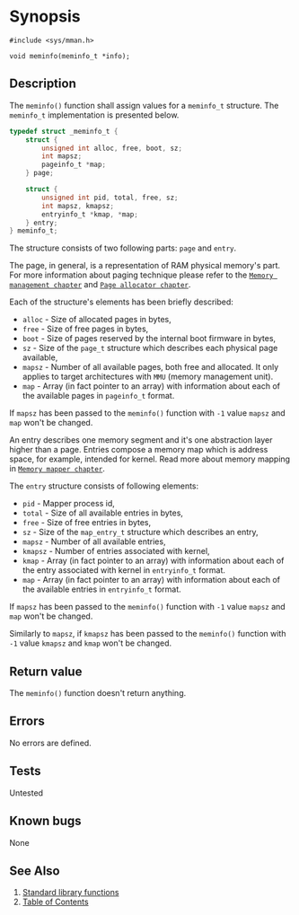 # Synopsis 
`#include <sys/mman.h>`</br>

`void meminfo(meminfo_t *info);`</br>

## Description

The `meminfo()` function shall assign values for a `meminfo_t` structure. The `meminfo_t` implementation is presented below.

```C
typedef struct _meminfo_t {
    struct {
        unsigned int alloc, free, boot, sz;
        int mapsz;
        pageinfo_t *map;
    } page;

    struct {
        unsigned int pid, total, free, sz;
        int mapsz, kmapsz;
        entryinfo_t *kmap, *map;
    } entry;
} meminfo_t;
```

The structure consists of two following parts: `page` and `entry`.

The page, in general, is a representation of RAM physical memory's part. For more information about paging technique please refer to the [`Memory management chapter`](../../../kernel/vm/README.md) and [`Page allocator chapter`](../../../kernel/vm/page.md).

Each of the structure's elements has been briefly described:

* `alloc` - Size of allocated pages in bytes,
* `free` - Size of free pages in bytes,
* `boot` - Size of pages reserved by the internal boot firmware in bytes,
* `sz` - Size of the `page_t` structure which describes each physical page available,
* `mapsz` - Number of all available pages, both free and allocated. It only applies to target architectures with `MMU` (memory management unit).
* `map` - Array (in fact pointer to an array) with information about each of the available pages in `pageinfo_t` format.

If `mapsz` has been passed to the `meminfo()` function with `-1` value `mapsz` and `map` won't be changed.

An entry describes one memory segment and it's one abstraction layer higher than a page. Entries compose a memory map which is address space, for example, intended for kernel. Read more about memory mapping in [`Memory mapper chapter`](../../../kernel/vm/mapper.md).

The `entry` structure consists of following elements:

* `pid` - Mapper process id,
* `total` - Size of all available entries in bytes,
* `free` - Size of free entries in bytes,
* `sz` - Size of the `map_entry_t` structure which describes an entry,
* `mapsz` - Number of all available entries,
* `kmapsz` - Number of entries associated with kernel,
* `kmap` - Array (in fact pointer to an array) with information about each of the entry associated with kernel in `entryinfo_t` format.
* `map` - Array (in fact pointer to an array) with information about each of the available entries in `entryinfo_t` format.

If `mapsz` has been passed to the `meminfo()` function with `-1` value `mapsz` and `map` won't be changed.

Similarly to `mapsz`, if `kmapsz` has been passed to the `meminfo()` function with `-1` value `kmapsz` and `kmap` won't be changed.

## Return value

The `meminfo()` function doesn't return anything.

## Errors

No errors are defined.

## Tests

Untested

## Known bugs

None

## See Also 
1. [Standard library functions](../README.md)
2. [Table of Contents](../../../README.md)

